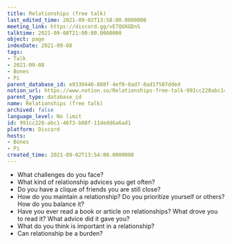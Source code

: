 ```yaml
---
title: Relationships (free talk)
last_edited_time: 2021-09-02T13:58:00.0000000
meeting_link: https://discord.gg/vE7QUXGDnS
talktime: 2021-09-08T21:00:00.0000000
object: page
indexDate: 2021-09-08
tags:
- Talk
- 2021-09-08
- Bones
- Pi
parent_database_id: e9339446-880f-4ef0-8ad7-8ad1f507dded
notion_url: https://www.notion.so/Relationships-free-talk-991cc228abc146f3b08f11dedd6a6ad1
parent_type: database_id
name: Relationships (free talk)
archived: false
language_level: No limit
id: 991cc228-abc1-46f3-b08f-11dedd6a6ad1
platform: Discord
hosts:
- Bones
- Pi
created_time: 2021-09-02T13:54:00.0000000
---
```



   - What challenges do you face?
   - What kind of relationship advices you get often?
   - Do you have a clique of friends you are still close?
   - How do you maintain a relationship? Do you prioritize yourself or others? How do you balance it?
   - Have you ever read a book or article on relationships? What drove you to read it? What advice did it gave you?
   - What do you think is important in a relationship?
   - Can relationship be a burden?










